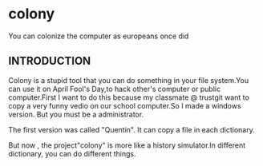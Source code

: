 # colony
You can colonize the computer as europeans once did

## INTRODUCTION ##
Colony is a stupid tool that you can do something in your file system.You can use it on April Fool's Day,to hack other's computer or public computer.First I want to do this because my classmate @ trustgit want to copy a very funny vedio on our school computer.So I made a windows version. But you must be a administrator.

The first version was called "Quentin". It can copy a file in each dictionary.

But now , the project"colony" is more like a history simulator.In different dictionary, you can do different things.
